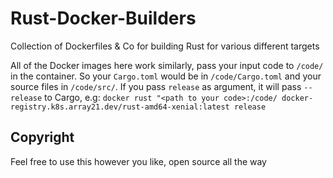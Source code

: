 # Rust-Docker-Builders
Collection of Dockerfiles & Co for building Rust for various different targets

All of the Docker images here work similarly, pass your input code to `/code/` in the container. So your `Cargo.toml` would be in `/code/Cargo.toml` and your source files in `/code/src/`. If you pass `release` as argument, it will pass `--release` to Cargo, e.g: `docker rust "<path to your code>:/code/ docker-registry.k8s.array21.dev/rust-amd64-xenial:latest release`

## Copyright
Feel free to use this however you like, open source all the way